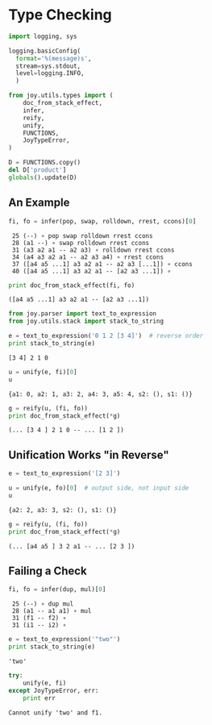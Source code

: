 # Type Checking


```python
import logging, sys

logging.basicConfig(
  format='%(message)s',
  stream=sys.stdout,
  level=logging.INFO,
  )
```


```python
from joy.utils.types import (
    doc_from_stack_effect, 
    infer,
    reify,
    unify,
    FUNCTIONS,
    JoyTypeError,
)
```


```python
D = FUNCTIONS.copy()
del D['product']
globals().update(D)
```

## An Example


```python
fi, fo = infer(pop, swap, rolldown, rrest, ccons)[0]
```

     25 (--) ∘ pop swap rolldown rrest ccons
     28 (a1 --) ∘ swap rolldown rrest ccons
     31 (a3 a2 a1 -- a2 a3) ∘ rolldown rrest ccons
     34 (a4 a3 a2 a1 -- a2 a3 a4) ∘ rrest ccons
     37 ([a4 a5 ...1] a3 a2 a1 -- a2 a3 [...1]) ∘ ccons
     40 ([a4 a5 ...1] a3 a2 a1 -- [a2 a3 ...1]) ∘ 



```python
print doc_from_stack_effect(fi, fo)
```

    ([a4 a5 ...1] a3 a2 a1 -- [a2 a3 ...1])



```python
from joy.parser import text_to_expression
from joy.utils.stack import stack_to_string

```


```python
e = text_to_expression('0 1 2 [3 4]')  # reverse order
print stack_to_string(e)
```

    [3 4] 2 1 0



```python
u = unify(e, fi)[0]
u
```




    {a1: 0, a2: 1, a3: 2, a4: 3, a5: 4, s2: (), s1: ()}




```python
g = reify(u, (fi, fo))
print doc_from_stack_effect(*g)
```

    (... [3 4 ] 2 1 0 -- ... [1 2 ])


##  Unification Works "in Reverse"


```python
e = text_to_expression('[2 3]')
```


```python
u = unify(e, fo)[0]  # output side, not input side
u
```




    {a2: 2, a3: 3, s2: (), s1: ()}




```python
g = reify(u, (fi, fo))
print doc_from_stack_effect(*g)
```

    (... [a4 a5 ] 3 2 a1 -- ... [2 3 ])


## Failing a Check


```python
fi, fo = infer(dup, mul)[0]
```

     25 (--) ∘ dup mul
     28 (a1 -- a1 a1) ∘ mul
     31 (f1 -- f2) ∘ 
     31 (i1 -- i2) ∘ 



```python
e = text_to_expression('"two"')
print stack_to_string(e)
```

    'two'



```python
try:
    unify(e, fi)
except JoyTypeError, err:
    print err
```

    Cannot unify 'two' and f1.


